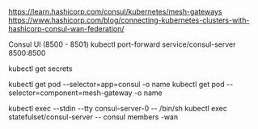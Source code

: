 https://learn.hashicorp.com/consul/kubernetes/mesh-gateways
https://www.hashicorp.com/blog/connecting-kubernetes-clusters-with-hashicorp-consul-wan-federation/


Consul UI (8500 - 8501)
kubectl port-forward service/consul-server 8500:8500

kubectl get secrets

kubectl get pod --selector=app=consul -o name
kubectl get pod --selector=component=mesh-gateway -o name

kubectl exec --stdin --tty consul-server-0 -- /bin/sh
kubectl exec statefulset/consul-server -- consul members -wan
